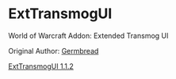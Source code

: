 # ExtTransmogUI
World of Warcraft Addon: Extended Transmog UI

Original Author: [Germbread](https://www.curseforge.com/members/germbread)

[ExtTransmogUI 1.1.2](https://www.curseforge.com/wow/addons/extended-transmog-ui)




